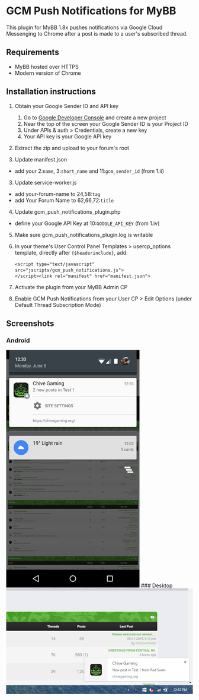 # GCM Push Notifications for MyBB
This plugin for MyBB 1.8x pushes notifications via Google Cloud Messenging to Chrome after a post is made to a user's subscribed thread.

## Requirements
- MyBB hosted over HTTPS
- Modern version of Chrome

## Installation instructions

 1. Obtain your Google Sender ID and API key
    1. Go to [Google Developer Console](https://console.developers.google.com/) and create a new project
    2. Near the top of the screen your Google Sender ID is your Project ID
    3. Under APIs & auth > Credentials, create a new key
    4. Your API key is your Google API key

 1. Extract the zip and upload to your forum's root

 2. Update manifest.json
   - add your 2:`name`, 3:`short_name` and 11:`gcm_sender_id` (from 1.ii)

 3. Update service-worker.js
   - add your-forum-name to 24,58:`tag`
   - add Your Forum Name to 62,66,72:`title`

 4. Update gcm_push_notifications_plugin.php
   - define your Google API Key at 10:`GOOGLE_API_KEY` (from 1.iv)

 5. Make sure gcm_push_notifications_plugin.log is writable

 6. In your theme's User Control Panel Templates > usercp_options template, directly after `{$headerinclude}`, add: 
    ```
    <script type="text/javascript" src="jscripts/gcm_push_notifications.js">
    </script><link rel="manifest" href="manifest.json">
    ```

 7. Activate the plugin from your MyBB Admin CP

 8. Enable GCM Push Notifications from your User CP > Edit Options (under Default Thread Subscription Mode)

## Screenshots
### Android
<img src=assets/i/android.png width=360 height=640 />
### Desktop
<img src=assets/i/desktop.png />
